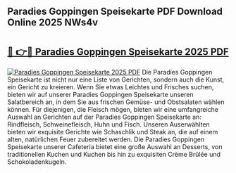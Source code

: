 ## Paradies Goppingen Speisekarte PDF Download Online 2025 NWs4v

# <h2><a href="http://gcc0lam.nevu.top/?p=Paradies+Goppingen+Speisekarte">🔗 👉🔴 Paradies Goppingen Speisekarte 2025 PDF</a></h2>

[![Paradies Goppingen Speisekarte 2025 PDF](https://i.imgur.com/dBaPXMq.png)](http://gcc0lam.nevu.top/?p=Paradies+Goppingen+Speisekarte)
Die Paradies Goppingen Speisekarte ist nicht nur eine Liste von Gerichten, sondern auch die Kunst, ein Gericht zu kreieren. Wenn Sie etwas Leichtes und Frisches suchen, bieten wir auf unserer Paradies Goppingen Speisekarte unseren Salatbereich an, in dem Sie aus frischen Gemüse- und Obstsalaten wählen können. Für diejenigen, die Fleisch mögen, bieten wir eine umfangreiche Auswahl an Gerichten auf der Paradies Goppingen Speisekarte an: Rindfleisch, Schweinefleisch, Huhn und Fisch. Unseren Auserwählten bieten wir exquisite Gerichte wie Schaschlik und Steak an, die auf einem alten, natürlichen Feuer zubereitet werden. Die Paradies Goppingen Speisekarte unserer Cafeteria bietet eine große Auswahl an Desserts, von traditionellen Kuchen und Kuchen bis hin zu exquisiten Crème Brûlée und Schokoladenkugeln.

